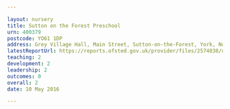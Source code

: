 ```yaml
---

layout: nursery
title: Sutton on the Forest Preschool
urn: 400379
postcode: YO61 1DP
address: Grey Village Hall, Main Street, Sutton-on-the-Forest, York, North Yorkshire, YO61 1DP
latestReportUrl: https://reports.ofsted.gov.uk/provider/files/2574038/urn/400379.pdf
teaching: 2
development: 2
leadership: 2
outcomes: 0
overall: 2
date: 10 May 2016

---
```

